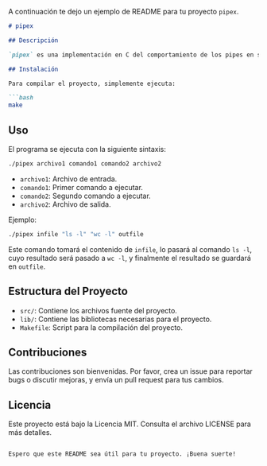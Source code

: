 A continuación te dejo un ejemplo de README para tu proyecto `pipex`.

```markdown
# pipex

## Descripción

`pipex` es una implementación en C del comportamiento de los pipes en sistemas UNIX. El objetivo de este proyecto es reproducir el funcionamiento de la instrucción `|` de la shell, permitiendo conectar la salida estándar de un comando a la entrada estándar de otro.

## Instalación

Para compilar el proyecto, simplemente ejecuta:

```bash
make
```

## Uso

El programa se ejecuta con la siguiente sintaxis:

```bash
./pipex archivo1 comando1 comando2 archivo2
```

- `archivo1`: Archivo de entrada.
- `comando1`: Primer comando a ejecutar.
- `comando2`: Segundo comando a ejecutar.
- `archivo2`: Archivo de salida.

Ejemplo:

```bash
./pipex infile "ls -l" "wc -l" outfile
```

Este comando tomará el contenido de `infile`, lo pasará al comando `ls -l`, cuyo resultado será pasado a `wc -l`, y finalmente el resultado se guardará en `outfile`.

## Estructura del Proyecto

- `src/`: Contiene los archivos fuente del proyecto.
- `lib/`: Contiene las bibliotecas necesarias para el proyecto.
- `Makefile`: Script para la compilación del proyecto.

## Contribuciones

Las contribuciones son bienvenidas. Por favor, crea un issue para reportar bugs o discutir mejoras, y envía un pull request para tus cambios.

## Licencia

Este proyecto está bajo la Licencia MIT. Consulta el archivo LICENSE para más detalles.
```

Espero que este README sea útil para tu proyecto. ¡Buena suerte!